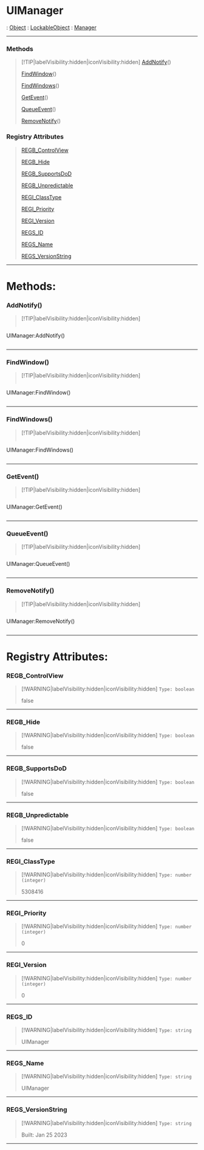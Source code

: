 # UIManager
 : [Object](Object.md) : [LockableObject](LockableObject.md) : [Manager](Manager.md)
___
### Methods  
> [!TIP|labelVisibility:hidden|iconVisibility:hidden]
> [AddNotify](#AddNotify)()
>
> [FindWindow](#FindWindow)()
>
> [FindWindows](#FindWindows)()
>
> [GetEvent](#GetEvent)()
>
> [QueueEvent](#QueueEvent)()
>
> [RemoveNotify](#RemoveNotify)()
>
### Registry Attributes
> [REGB_ControlView](#REGB_ControlView)
>
> [REGB_Hide](#REGB_Hide)
>
> [REGB_SupportsDoD](#REGB_SupportsDoD)
>
> [REGB_Unpredictable](#REGB_Unpredictable)
>
> [REGI_ClassType](#REGI_ClassType)
>
> [REGI_Priority](#REGI_Priority)
>
> [REGI_Version](#REGI_Version)
>
> [REGS_ID](#REGS_ID)
>
> [REGS_Name](#REGS_Name)
>
> [REGS_VersionString](#REGS_VersionString)
>
___

# Methods: <!-- {docsify-ignore} -->

### AddNotify()
> [!TIP|labelVisibility:hidden|iconVisibility:hidden]
> ```php
 UIManager:AddNotify()
> ```
>
___

### FindWindow()
> [!TIP|labelVisibility:hidden|iconVisibility:hidden]
> ```php
 UIManager:FindWindow()
> ```
>
___

### FindWindows()
> [!TIP|labelVisibility:hidden|iconVisibility:hidden]
> ```php
 UIManager:FindWindows()
> ```
>
___

### GetEvent()
> [!TIP|labelVisibility:hidden|iconVisibility:hidden]
> ```php
 UIManager:GetEvent()
> ```
>
___

### QueueEvent()
> [!TIP|labelVisibility:hidden|iconVisibility:hidden]
> ```php
 UIManager:QueueEvent()
> ```
>
___

### RemoveNotify()
> [!TIP|labelVisibility:hidden|iconVisibility:hidden]
> ```php
 UIManager:RemoveNotify()
> ```
>
___


# Registry Attributes: <!-- {docsify-ignore} -->

### REGB_ControlView
> [!WARNING|labelVisibility:hidden|iconVisibility:hidden]
> `Type: boolean`
>
> false
>
___

### REGB_Hide
> [!WARNING|labelVisibility:hidden|iconVisibility:hidden]
> `Type: boolean`
>
> false
>
___

### REGB_SupportsDoD
> [!WARNING|labelVisibility:hidden|iconVisibility:hidden]
> `Type: boolean`
>
> false
>
___

### REGB_Unpredictable
> [!WARNING|labelVisibility:hidden|iconVisibility:hidden]
> `Type: boolean`
>
> false
>
___

### REGI_ClassType
> [!WARNING|labelVisibility:hidden|iconVisibility:hidden]
> `Type: number (integer)`
>
> 5308416
>
___

### REGI_Priority
> [!WARNING|labelVisibility:hidden|iconVisibility:hidden]
> `Type: number (integer)`
>
> 0
>
___

### REGI_Version
> [!WARNING|labelVisibility:hidden|iconVisibility:hidden]
> `Type: number (integer)`
>
> 0
>
___

### REGS_ID
> [!WARNING|labelVisibility:hidden|iconVisibility:hidden]
> `Type: string`
>
> UIManager
>
___

### REGS_Name
> [!WARNING|labelVisibility:hidden|iconVisibility:hidden]
> `Type: string`
>
> UIManager
>
___

### REGS_VersionString
> [!WARNING|labelVisibility:hidden|iconVisibility:hidden]
> `Type: string`
>
> Built: Jan 25 2023
>
___

